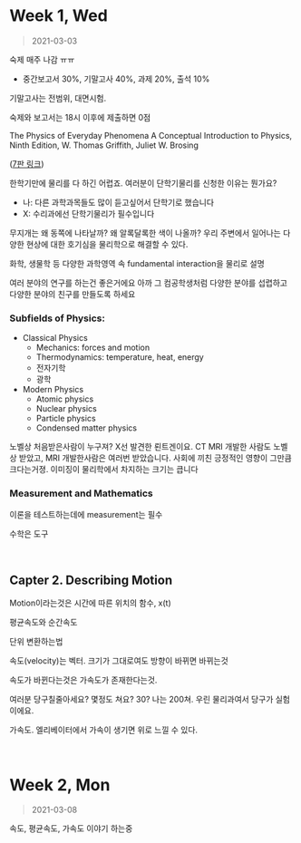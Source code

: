 Week 1, Wed
========
> 2021-03-03

숙제 매주 나감 ㅠㅠ

- 중간보고서 30%, 기말고사 40%, 과제 20%, 출석 10%

기말고사는 전범위, 대면시험.

숙제와 보고서는 18시 이후에 제출하면 0점

The Physics of Everyday Phenomena A Conceptual Introduction to Physics, Ninth Edition, W. Thomas Griffith, Juliet W. Brosing

([7판 링크](https://www.academia.edu/33169902/))

한학기만에 물리를 다 하긴 어렵죠. 여러분이 단학기물리를 신청한 이유는 뭔가요?

- 나: 다른 과학과목들도 많이 듣고싶어서 단학기로 했습니다
- X: 수리과에선 단학기물리가 필수입니다

무지개는 왜 동쪽에 나타날까? 왜 알록달록한 색이 나올까? 우리 주변에서 일어나는
다양한 현상에 대한 호기심을 물리학으로 해결할 수 있다.

화학, 생물학 등 다양한 과학영역 속 fundamental interaction을 물리로 설명

여러 분야의 연구를 하는건 좋은거에요 아까 그 컴공학생처럼 다양한 분야를 섭렵하고
다양한 분야의 친구를 만들도록 하세요

### Subfields of Physics:
- Classical Physics
  - Mechanics: forces and motion
  - Thermodynamics: temperature, heat, energy
  - 전자기학
  - 광학
- Modern Physics
  - Atomic physics
  - Nuclear physics
  - Particle physics
  - Condensed matter physics

노벨상 처음받은사람이 누구져? X선 발견한 뢴트겐이요. CT MRI 개발한 사람도 노벨상
받았고, MRI 개발한사람은 여러번 받았습니다. 사회에 끼친 긍정적인 영향이 그만큼
크다는거졍. 이미징이 물리학에서 차지하는 크기는 큽니다

### Measurement and Mathematics
이론을 테스트하는데에 measurement는 필수

수학은 도구

&nbsp;

## Capter 2. Describing Motion
Motion이라는것은 시간에 따른 위치의 함수, x(t)

평균속도와 순간속도

단위 변환하는법

속도(velocity)는 벡터. 크기가 그대로여도 방향이 바뀌면 바뀌는것

속도가 바뀐다는것은 가속도가 존재한다는것.

여러분 당구칠줄아세요? 몇정도 쳐요? 30? 나는 200쳐. 우린 물리과여서 당구가
실험이에요.

가속도. 엘리베이터에서 가속이 생기면 위로 느낄 수 있다.

&nbsp;

Week 2, Mon
========
> 2021-03-08

속도, 평균속도, 가속도 이야기 하는중
